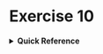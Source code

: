 # Exercise 10

<details>
<summary><b>Quick Reference</b></summary>
<p>

* Namespace: `default`<br>
* Documentation: [Trivy](https://github.com/aquasecurity/trivy)

Your task is to use [Falco](https://falco.org/docs) for behavioral analysis purposes. Inspect the Falco logs, reconfigure the output format, and change the output channel to a file.

> [!IMPORTANT]
> If you do not have a Linux-based cluster available, you can start one up with Vagrant and VirtualBox. You can find guidance in the file [vagrant-setup.md](../common/vagrant-setup.md). Falco is already running as a systemd service on the worker node `kube-worker-1`.

> [!NOTE]
> If you do not already have a cluster, you can create one by using minikube or you can use the O'Reilly interactive lab ["Configuring and Running Falco for Intrusion Detection"](https://learning.oreilly.com/scenarios/configuring-and-running/9781098150006/).

1. Open an interactive shell to the worker node.
2. Inspect the process running in the existing Pod named `malicious`. Have a look at the Falco logs and see if a rule created a log for the process.
3. Reconfigure the existing rule that creates a log for the event by changing the output to `<timestamp>,<username>,<container-id>`. Find the changed log entry in the Falco logs.
4. Reconfigure Falco to write logs to the file at `/var/logs/falco.log`. Disable the standard output channel. Ensure that Falco appends new messages to the log file.
